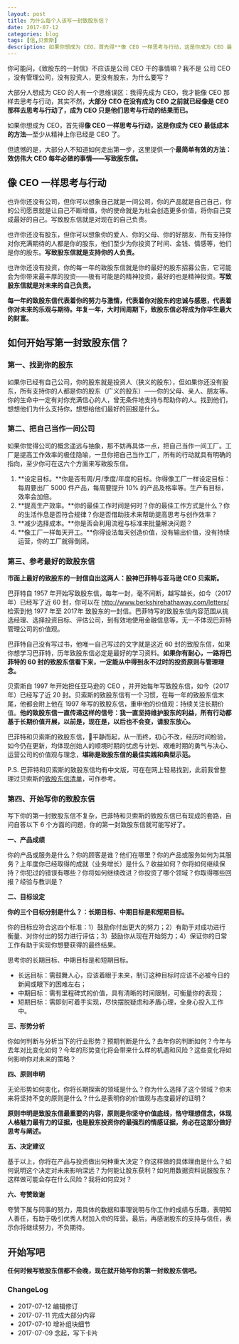 ```yaml
---
layout: post
title: 为什么每个人该写一封致股东信？
date: 2017-07-12
categories: blog
tags: [信,贝索斯]
description: 如果你想成为 CEO，首先得**像 CEO 一样思考与行动，这是你成为 CEO 最低成本的方法**—至少从精神上你已经是 CEO 了。。
---
```



你可能问，《致股东的一封信》不应该是公司 CEO 干的事情嘛？我不是 公司 CEO ，没有管理公司，没有投资人，更没有股东，为什么要写？

大部分人想成为 CEO 的人有一个思维误区：我得先成为 CEO，我才能像 CEO 那样去思考与行动，其实不然，**大部分 CEO 在没有成为 CEO 之前就已经像是 CEO 那样去思考与行动了，成为 CEO 只是他们思考与行动的结果而已。**

如果你想成为 CEO，首先得**像 CEO 一样思考与行动，这是你成为 CEO 最低成本的方法**—至少从精神上你已经是 CEO 了。

但遗憾的是，大部分人不知道如何走出第一步，这里提供一个**最简单有效的方法：效仿伟大 CEO 每年必做的事情——写致股东信。**

##  像 CEO 一样思考与行动

也许你还没有公司，但你可以想象自己就是一间公司，你的产品就是自己自己，你的公司愿景就是让自己不断增值，你的使命就是为社会创造更多价值，将你自己变成最好的自己。写致股东信就是对现在的自己负责。

也许你还没有股东，但你可以想象你的爱人、你的父母、你的好朋友、所有支持你对你充满期待的人都是你的股东，他们至少为你投资了时间、金钱、情感等，他们是你的股东。**写致股东信就是支持你的人负责。**

也许你还没有投资，你的每一年的致股东信就是你的最好的股东招募公告，它可能会为你带来最丰厚的投资——极有可能是的精神投资，最好的也是精神投资。**写致股东信就是对未来的自己负责。**

**每一年的致股东信代表着你的努力与激情，代表着你对股东的忠诚与感恩，代表着你对未来的乐观与期待。年复一年，大时间周期下，致股东信必将成为你毕生最大的财富。**

## 如何开始写第一封致股东信？

### 第一、找到你的股东

如果你已经有自己公司，你的股东就是投资人（狭义的股东），但如果你还没有股东，所有支持你的人都是你的股东（广义的股东）——你的父母、亲人、朋友等。你的生命中一定有对你充满信心的人，曾无条件地支持与帮助你的人。找到他们，想想他们为什么支持你，想想给他们最好的回报是什么。

### 第二、把自己当作一间公司

如果你觉得公司的概念遥远与抽象，那不妨再具体一点，把自己当作一间工厂。工厂是提高工作效率的极佳隐喻，一旦你把自己当作工厂，所有的行动就具有明确的指向，至少你可在这六个方面来写致股东信。

1. **设定目标。**你是否有周/月/季度/年度的目标。你得像工厂一样设定目标：每周要出厂 5000 件产品，每周要提升 10% 的产品及格率等。生产有目标，效率会加倍。
2. **提高生产效率。**你的最佳工作时间是何时？你的最佳工作方式是什么？你的生活作息是否符合规律？你是否借助技术来帮助提高思考与创作效率？
3. **减少选择成本。**你是否会利用流程与标准来批量解决问题？
4. **像工厂一样每天开工。**你得设法每天创造价值，没有输出价值，没有持续运营，你的工厂就得倒闭。

### 第三、参考最好的致股东信

**市面上最好的致股东的一封信自出这两人：股神巴菲特与亚马逊 CEO 贝索斯。**

巴菲特自 1957 年开始写致股东信，每年一封，毫不间断，越写越长，如今（2017 年）已经写了近 60 封，你可以在 http://www.berkshirehathaway.com/letters/ 检索到他 1977 年至 2017年 致股东的一封信。巴菲特写的致股东信内容范围从挑选经理、选择投资目标、评估公司，到有效地使用金融信息等，无一不体现巴菲特管理公司的价值观。

巴菲特自己没有写过书，他唯一自己写过的文字就是这近 60 封的致股东信，如果你想学习巴菲特，历年致股东信必定是最好的学习资料。**如果你有耐心，一路将巴菲特的 60 封的致股东信看下来，一定能从中得到永不过时的投资原则与管理理念。**

贝索斯自 1997 年开始担任亚马逊的 CEO ，并开始每年写致股东信，如今（2017 年）已经写了近 20 封。贝索斯的致股东信有一个习惯，在每一年的致股东信末尾，他都会附上他在 1997 年写的致股东信，重申他的价值观：持续关注长期价值。**他的致股东信一直传递这样的信号：我一直坚持维护股东的利益，所有行动都基于长期价值开展，以前是，现在是，以后也不会变，请股东放心。**

巴菲特和贝索斯的致股东信，平静而起，从一而终，初心不改，经历时间检验，如今仍在更新，均体现创始人的顺境时期的忧虑与计划、艰难时期的勇气与决心、运营公司的价值观与理念，**堪称是致股东信的最佳实践和典型示范。**

P.S. 巴菲特和贝索斯的致股东信均有中文版，可在在网上轻易找到，此前我曾整理过贝索斯的[致股东信清单](http://www.xiaoyan.work/blog/2017/07/08/BezosLetters/)，可作参考。

### 第四、开始写你的致股东信

写下你的第一封致股东信不复杂，巴菲特和贝索斯的致股东信已有现成的套路，自问自答以下 6 个方面的问题，你的第一封致股东信就可能写好了。

**一、产品成绩**

你的产品或服务是什么？你的顾客是谁？他们在哪里？你的产品或服务如何为其服务？上年度你已经取得的成就（业务增长）是什么？收益如何？你将如何继续保持？你犯过的错误有哪些？你将如何继续改进？你投资了哪个领域？你取得哪些回报？经验与教训是？

**二、目标设定**

**你的三个目标分别是什么？：长期目标、中期目标是和短期目标。**

你的目标应符合这四个标准：1）鼓励你付出更大的努力；2）有助于对成功进行衡量、对你付出的努力进行评估；3）鼓励你从现在开始努力；4）保证你的日常工作有助于实现你想要获得的最终结果。

思考你的长期目标、中期目标是和短期目标。

* 长远目标：需鼓舞人心，应该着眼于未来，制订这种目标时应该不必被今日的新闻或眼下的困难左右；
* 中期目标：需有里程碑式的价值，具有清晰的时间限制，可衡量你的表现；
* 短期目标：需即刻可着手实现，尽快摆脱疑虑和矛盾心理，全身心投入工作中。

**三、形势分析**

你如何判断与分析当下的行业形势？预期判断是什么？去年你的判断如何？今年与去年对比变化如何？今年的形势变化将会带来什么样的机遇和风险？这些变化将如何影响你对未来的策略？

**四、原则申明**

无论形势如何变化，你将长期探索的领域是什么？你为什么选择了这个领域？你未来将坚持不变的原则是什么？什么是表明你的价值观与态度最好的证明？

**原则申明是致股东信最重要的内容，原则是你坚守价值底线，恪守理想信念，体现人格魅力最有力的证据，也是股东投资你的最强烈的情感证据，务必在这部分做好思考与阐述。**

**五、决定建议**

基于以上，你将在产品与投资做出何种重大决定？你这样做的具体理由是什么？如何说明这个决定对未来影响深远？为何能让股东获利？如何用数据资料说服股东？这样做可能会存在什么风险？我将如何应对？

**六、夸赞致谢**

夸赞下属与同事的努力，用具体的数据和事理说明与你工作的成绩与乐趣，表明知人善任，有助于吸引优秀人材加入你的阵营。最后，再感谢股东的支持与信任，表示你将继续努力，不负期待。

## 开始写吧

**任何时候写致股东信都不会晚，现在就开始写你的第一封致股东信吧。**

### ChangeLog

* 2017-07-12 编辑修订
* 2017-07-11 完成大部分内容
* 2017-07-10 增补组块细节
* 2017-07-09 念起，写下卡片

